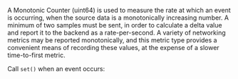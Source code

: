 A Monotonic Counter (uint64) is used to measure the rate at which an event is occurring, when the
source data is a monotonically increasing number. A minimum of two samples must be sent, in order to
calculate a delta value and report it to the backend as a rate-per-second. A variety of networking
metrics may be reported monotonically, and this metric type provides a convenient means of recording
these values, at the expense of a slower time-to-first metric.

Call `set()` when an event occurs:

```cpp

```
